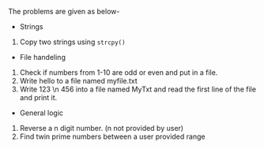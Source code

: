 The problems are given as below-
- Strings
1) Copy two strings using `strcpy()`

- File handeling
1) Check if numbers from 1-10 are odd or even and put in a file.
2) Write hello to a file named myfile.txt
3) Write 123 \n 456 into a file named MyTxt and read the first line of the file and print it.
- General logic
1) Reverse a n digit number. (n not provided by user)
2) Find twin prime numbers between a user provided range
